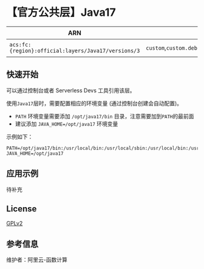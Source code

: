
# 【官方公共层】Java17

| ARN  |  兼容运行时  | 版本 |
|------|------|--------|
| `acs:fc:{region}:official:layers/Java17/versions/3` | `custom`,`custom.debian10`,`custom.debian11`,`custom.debian12`   | openjdk 17.0.2  |

## 快速开始
可以通过控制台或者 Serverless Devs 工具引用该层。

使用`Java17`层时，需要配置相应的环境变量 (通过控制台创建会自动配置)。
- `PATH` 环境变量需要添加 `/opt/java17/bin` 目录，注意需要加到`PATH`的最前面
- 建议添加 `JAVA_HOME=/opt/java17` 环境变量

示例如下：
```shell
PATH=/opt/java17/bin:/usr/local/bin:/usr/local/sbin:/usr/local/bin:/usr/sbin:/usr/bin:/sbin:/bin:/opt/bin
JAVA_HOME=/opt/java17
```

## 应用示例
待补充

## License
[GPLv2](https://openjdk.org/legal/gplv2+ce.html)

## 参考信息
维护者：阿里云-函数计算